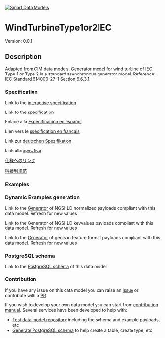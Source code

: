[![Smart Data Models](https://smartdatamodels.org/wp-content/uploads/2022/01/SmartDataModels_logo.png "Logo")](https://smartdatamodels.org)
# WindTurbineType1or2IEC
Version: 0.0.1

## Description 

Adapted from CIM data models. Generator model for wind turbine of IEC Type 1 or Type 2 is a standard asynchronous generator model.  Reference: IEC Standard 614000-27-1 Section 6.6.3.1.
### Specification

Link to the [interactive specification](https://swagger.lab.fiware.org/?url=https://smart-data-models.github.io/dataModel.EnergyCIM/WindTurbineType1or2IEC/swagger.yaml)

Link to the [specification](https://github.com/smart-data-models/dataModel.EnergyCIM/blob/master/WindTurbineType1or2IEC/doc/spec.md)

Enlace a la [Especificación en español](https://github.com/smart-data-models/dataModel.EnergyCIM/blob/master/WindTurbineType1or2IEC/doc/spec_ES.md)

Lien vers le [spécification en français](https://github.com/smart-data-models/dataModel.EnergyCIM/blob/master/WindTurbineType1or2IEC/doc/spec_FR.md)

Link zur [deutschen Spezifikation](https://github.com/smart-data-models/dataModel.EnergyCIM/blob/master/WindTurbineType1or2IEC/doc/spec_DE.md)

Link alla [specifica](https://github.com/smart-data-models/dataModel.EnergyCIM/blob/master/WindTurbineType1or2IEC/doc/spec_IT.md)

[仕様へのリンク](https://github.com/smart-data-models/dataModel.EnergyCIM/blob/master/WindTurbineType1or2IEC/doc/spec_JA.md)

[链接到规范](https://github.com/smart-data-models/dataModel.EnergyCIM/blob/master/WindTurbineType1or2IEC/doc/spec_ZH.md)
### Examples
### Dynamic Examples generation

Link to the [Generator](https://smartdatamodels.org/extra/ngsi-ld_generator.php?schemaUrl=https://raw.githubusercontent.com/smart-data-models/dataModel.EnergyCIM/master/WindTurbineType1or2IEC/schema.json&email=info@smartdatamodels.org) of NGSI-LD normalized payloads compliant with this data model. Refresh for new values

Link to the [Generator](https://smartdatamodels.org/extra/ngsi-ld_generator_keyvalues.php?schemaUrl=https://raw.githubusercontent.com/smart-data-models/dataModel.EnergyCIM/master/WindTurbineType1or2IEC/schema.json&email=info@smartdatamodels.org) of NGSI-LD keyvalues payloads compliant with this data model. Refresh for new values

Link to the [Generator](https://smartdatamodels.org/extra/geojson_features_generator.php?schemaUrl=https://raw.githubusercontent.com/smart-data-models/dataModel.EnergyCIM/master/WindTurbineType1or2IEC/schema.json&email=info@smartdatamodels.org) of geojson feature format payloads compliant with this data model. Refresh for new values
### PostgreSQL schema

Link to the [PostgreSQL schema](https://smart-data-models.github.io/dataModel.EnergyCIM/WindTurbineType1or2IEC/schema.sql) of this data model
### Contribution

 If you have any issue on this data model you can raise an [issue](https://github.com/smart-data-models/dataModel.EnergyCIM/issues)  or contribute with a [PR](https://github.com/smart-data-models/dataModel.EnergyCIM/pulls)

 If you wish to develop your own data model you can start from [contribution manual](https://bit.ly/contribution_manual). Several services have been developed to help with: 
 - [Test data model repository](https://smartdatamodels.org/index.php/data-models-contribution-api/) including the schema and example payloads, etc
 - [Generate PostgreSQL schema](https://smartdatamodels.org/index.php/sql-service/) to help create a table, create type, etc